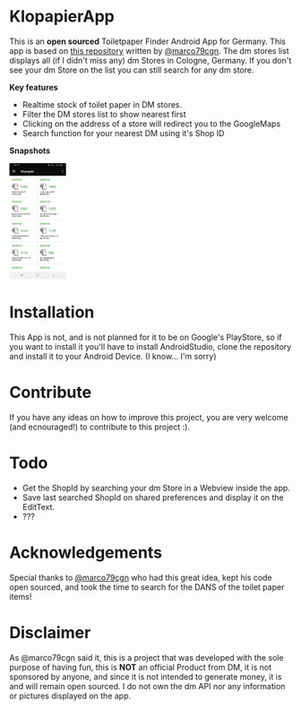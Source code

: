 # KlopapierApp
This is an **open sourced** Toiletpaper Finder Android App for Germany. This app is based on [this repository](https://gist.github.com/marco79cgn/b13719df059d1e8d3277af8216a4d340, "dm-toilet-paper-wheat-flour.js") written by [@marco79cgn](https://gist.github.com/marco79cgn). The dm stores list displays all (if I didn't miss any) dm Stores in Cologne, Germany. If you don't see your dm Store on the list you can still search for any dm store.

**Key features**
* Realtime stock of toilet paper in DM stores.
* Filter the DM stores list to show nearest first
* Clicking on the address of a store will redirect you to the GoogleMaps
* Search function for your nearest DM using it's Shop ID

**Snapshots**

<img src="https://github.com/AndresAnariba/KlopapierApp/blob/master/Screenshots_gif.gif" width="20%">

# Installation

This App is not, and is not planned for it to be on Google's PlayStore, so if you want to install it you'll have to install AndroidStudio, clone the repository and install it to your Android Device. (I know... I'm sorry)

# Contribute 

If you have any ideas on how to improve this project, you are very welcome (and ecnouraged!) to contribute to this project :).

# Todo

* Get the ShopId by searching your dm Store in a Webview inside the app.
* Save last searched ShopId on shared preferences and display it on the EditText.
* ???

# Acknowledgements

Special thanks to [@marco79cgn](https://gist.github.com/marco79cgn) who had this great idea, kept his code open sourced, and took the time to search for the DANS of the toilet paper items!

# Disclaimer

As @marco79cgn said it, this is a project that was developed with the sole purpose of having fun, this is **NOT** an official Product from DM, it is not sponsored by anyone, and since it is not intended to generate money, it is and will remain open sourced. I do not own the dm API nor any information or pictures displayed on the app.
